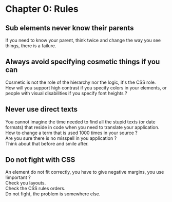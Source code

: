 # Chapter 0: Rules #

## Sub elements never know their parents ##
If you need to know your parent, think twice and change the way you see things, there is a failure.

## Always avoid specifying cosmetic things if you can ##
Cosmetic is not the role of the hierarchy nor the logic, it's the CSS role.  
How will you support high contrast if you specify colors in your elements, or people with visual disabilities if you specify font heights ?

## Never use direct texts ##
You cannot imagine the time needed to find all the stupid texts (or date formats) that reside in code when you need to translate your application.  
How to change a term that is used 1000 times in your source ?  
Are you sure there is no misspell in you application ?  
Think about that before and smile after.  

## Do not fight with CSS ##
An element do not fit correctly, you have to give negative margins, you use !important ?  
Check you layouts.  
Check the CSS rules orders.  
Do not fight, the problem is somewhere else.
